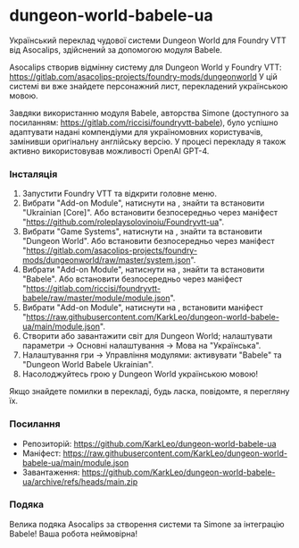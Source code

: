 # dungeon-world-babele-ua

Український переклад чудової системи Dungeon World для Foundry VTT від Asocalips, здійснений за допомогою модуля Babele.

Asocalips створив відмінну систему для Dungeon World у Foundry VTT: https://gitlab.com/asacolips-projects/foundry-mods/dungeonworld
У цій системі ви вже знайдете персонажний лист, перекладений українською мовою.

Завдяки використанню модуля Babele, авторства Simone (доступного за посиланням: https://gitlab.com/riccisi/foundryvtt-babele), було успішно адаптувати надані компендіуми для україномовних користувачів, замінивши оригінальну англійську версію. У процесі перекладу я також активно використовував можливості OpenAI GPT-4.

<h3>Інсталяція</h3>

1. Запустити Foundry VTT та відкрити головне меню.
2. Вибрати "Add-on Module", натиснути на <Install Module>, знайти та встановити "Ukrainian [Core]". Або встановити безпосередньо через маніфест "https://github.com/roleplaysolovinoiu/Foundryvtt-ua".
4. Вибрати "Game Systems", натиснути на <Install System>, знайти та встановити "Dungeon World". Або встановити безпосередньо через маніфест "https://gitlab.com/asacolips-projects/foundry-mods/dungeonworld/raw/master/system.json".
5. Вибрати "Add-on Module", натиснути на <Install Module>, знайти та встановити "Babele". Або встановити безпосередньо через маніфест "https://gitlab.com/riccisi/foundryvtt-babele/raw/master/module/module.json".
6. Вибрати "Add-on Module", натиснути на <Install Module>, встановити маніфест "https://raw.githubusercontent.com/KarkLeo/dungeon-world-babele-ua/main/module.json".
7. Створити або завантажити світ для Dungeon World; налаштувати параметри -> Основні налаштування -> Мова на "Українська".
8. Налаштування гри -> Управління модулями: активувати "Babele" та "Dungeon World Babele Ukrainian".
9. Насолоджуйтесь грою у Dungeon World українською мовою!

Якщо знайдете помилки в перекладі, будь ласка, повідомте, я перегляну їх.

<h3>Посилання</h3>

- Репозиторій: https://github.com/KarkLeo/dungeon-world-babele-ua
- Маніфест: https://raw.githubusercontent.com/KarkLeo/dungeon-world-babele-ua/main/module.json
- Завантаження: https://github.com/KarkLeo/dungeon-world-babele-ua/archive/refs/heads/main.zip

<h3>Подяка</h3>
Велика подяка Asocalips за створення системи та Simone за інтеграцію Babele! Ваша робота неймовірна!
